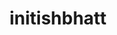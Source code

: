---
title: initishbhatt
github: https://github.com/initishbhatt
mode: dark
transition: 3s
archetype:
- Minimalistic
- Github Actions
---